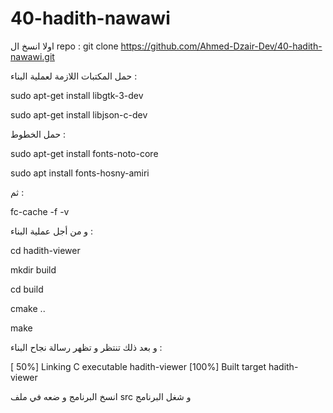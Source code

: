 # 40-hadith-nawawi

اولا انسخ ال repo : 
git clone https://github.com/Ahmed-Dzair-Dev/40-hadith-nawawi.git


حمل المكتبات اللازمة لعملية البناء :

sudo apt-get install libgtk-3-dev

sudo apt-get install libjson-c-dev

حمل الخطوط :

sudo apt-get install fonts-noto-core

sudo apt install fonts-hosny-amiri

ثم :

fc-cache -f -v

و من أجل عملية البناء :

cd hadith-viewer

mkdir build

cd build

cmake ..

make

و بعد ذلك تنتظر و تظهر رسالة نجاح البناء :

[ 50%] Linking C executable hadith-viewer
[100%] Built target hadith-viewer

انسخ البرنامج و ضعه في ملف src و شغل البرنامج
